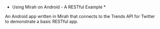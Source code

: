 * Using Mirah on Android - A RESTful Example *

An Android app written in Mirah that connects to the Trends API for Twitter to demonstrate a basic RESTful app.